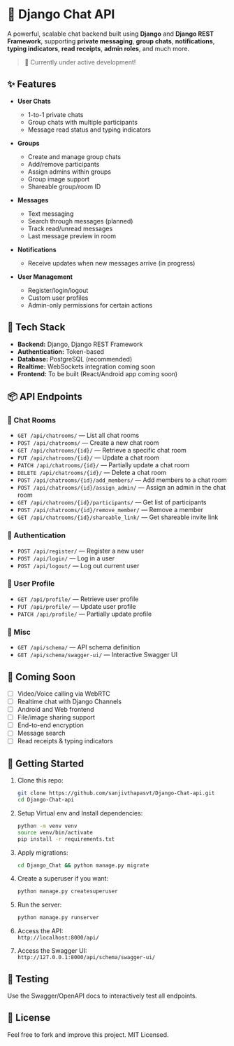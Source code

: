 
# 💬 Django Chat API

A powerful, scalable chat backend built using **Django** and **Django REST Framework**, supporting **private messaging**, **group chats**, **notifications**, **typing indicators**, **read receipts**, **admin roles**, and much more.

> 🚧 Currently under active development!

## ✨ Features

- **User Chats**
  - 1-to-1 private chats
  - Group chats with multiple participants
  - Message read status and typing indicators

- **Groups**
  - Create and manage group chats
  - Add/remove participants
  - Assign admins within groups
  - Group image support
  - Shareable group/room ID

- **Messages**
  - Text messaging
  - Search through messages (planned)
  - Track read/unread messages
  - Last message preview in room

- **Notifications**
  - Receive updates when new messages arrive (in progress)

- **User Management**
  - Register/login/logout
  - Custom user profiles
  - Admin-only permissions for certain actions

## 🧱 Tech Stack

- **Backend:** Django, Django REST Framework
- **Authentication:** Token-based
- **Database:** PostgreSQL (recommended)
- **Realtime:** WebSockets integration coming soon
- **Frontend:** To be built (React/Android app coming soon)

## 📦 API Endpoints

### 🔹 Chat Rooms

- `GET /api/chatrooms/` — List all chat rooms
- `POST /api/chatrooms/` — Create a new chat room
- `GET /api/chatrooms/{id}/` — Retrieve a specific chat room
- `PUT /api/chatrooms/{id}/` — Update a chat room
- `PATCH /api/chatrooms/{id}/` — Partially update a chat room
- `DELETE /api/chatrooms/{id}/` — Delete a chat room
- `POST /api/chatrooms/{id}/add_members/` — Add members to a chat room
- `POST /api/chatrooms/{id}/assign_admin/` — Assign an admin in the chat room
- `GET /api/chatrooms/{id}/participants/` — Get list of participants
- `POST /api/chatrooms/{id}/remove_member/` — Remove a member
- `GET /api/chatrooms/{id}/shareable_link/` — Get shareable invite link

### 🔹 Authentication

- `POST /api/register/` — Register a new user
- `POST /api/login/` — Log in a user
- `POST /api/logout/` — Log out current user

### 🔹 User Profile

- `GET /api/profile/` — Retrieve user profile
- `PUT /api/profile/` — Update user profile
- `PATCH /api/profile/` — Partially update profile

### 🔹 Misc

- `GET /api/schema/` — API schema definition
- `GET /api/schema/swagger-ui/` — Interactive Swagger UI

## 🚧 Coming Soon

- [ ] Video/Voice calling via WebRTC
- [ ] Realtime chat with Django Channels
- [ ] Android and Web frontend
- [ ] File/image sharing support
- [ ] End-to-end encryption
- [ ] Message search
- [ ] Read receipts & typing indicators

## 🚀 Getting Started

1. Clone this repo:
   ```bash
   git clone https://github.com/sanjivthapasvt/Django-Chat-api.git
   cd Django-Chat-api
   ```

2. Setup Virtual env and Install dependencies:
   ```bash
   python -m venv venv
   source venv/bin/activate
   pip install -r requirements.txt
   ```

3. Apply migrations:
   ```bash
   cd Django_Chat && python manage.py migrate
   ```

4. Create a superuser if you want:
   ```bash
   python manage.py createsuperuser
   ```

5. Run the server:
   ```bash
   python manage.py runserver
   ```

6. Access the API:  
   `http://localhost:8000/api/`

7. Access the Swagger UI:  
   `http://127.0.0.1:8000/api/schema/swagger-ui/`

## 🧪 Testing

Use the Swagger/OpenAPI docs to interactively test all endpoints.

## 📄 License

Feel free to fork and improve this project. MIT Licensed.
